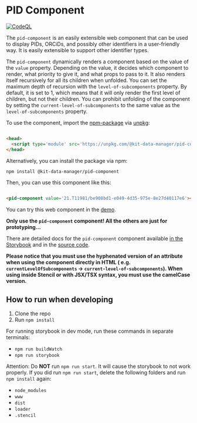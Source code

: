 # PID Component

[![CodeQL](https://github.com/kit-data-manager/pid-component/actions/workflows/github-code-scanning/codeql/badge.svg)](https://github.com/kit-data-manager/pid-component/actions/workflows/github-code-scanning/codeql)

The `pid-component` is an easily extensible web component that can be used to display PIDs, ORCiDs, and possibly other
identifiers in a user-friendly way.
It is easily extensible to support other identifier types.

The `pid-component` dynamically renders a component based on the value of the `value` property.
Depending on the value, it decides which component to render, what priority to give it, and what props to pass to it.
It also renders itself recursively for all its children when unfolded.
You can set the maximum depth of recursion with the `level-of-subcomponents` property.
By default, it is set to 1, which means that it will only render the first level of children, but not their children.
You can prohibit unfolding of the component by setting the `current-level-of-subcomponents` to the same value as
the `level-of-subcomponents` property.

To use the component, import the [npm-package](https://www.npmjs.com/package/@kit-data-manager/pid-component) via [unpkg](https://unpkg.com/):

```html

<head>
  <script type='module' src='https://unpkg.com/@kit-data-manager/pid-component'></script>
</head>
```

Alternatively, you can install the package via npm:

```bash
npm install @kit-data-manager/pid-component
```

Then, you can use this component like this:

```html

<pid-component value='21.T11981/be908bd1-e049-4d35-975e-8e27d40117e6'></pid-component>
```

You can try this web component in the [demo](https://kit-data-manager.github.io/pid-component).

**Only use the `pid-component` component! All the others are just for prototyping...**

There are detailed docs for the `pid-component` component
available [in the Storybook](https://kit-data-manager.github.io/pid-component) and in
the [source code](src/components/pid-component/readme.md).

**Please notice that you must use the hyphenated version of an attribute when using the component directly in HTML (
e.g. `currentLevelOfSubcomponents` -> `current-level-of-subcomponents`).
When using inside Stencil or with JSX/TSX syntax, you must use the camelCase version.**

## How to run when developing

1. Clone the repo
2. Run `npm install`

For running storybook in dev mode, run these commands in separate terminals:

- `npm run buildWatch`
- `npm run storybook`

Attention: Do **NOT** run `npm run start`. It will cause the storybook to not work properly.
If you did run `npm run start`, delete the following folders and run `npm install` again:

- `node_modules`
- `www`
- `dist`
- `loader`
- `.stencil`
